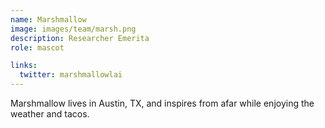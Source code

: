 ```yaml
---
name: Marshmallow
image: images/team/marsh.png
description: Researcher Emerita
role: mascot

links:
  twitter: marshmallowlai
---
```

Marshmallow lives in Austin, TX, and inspires from afar while enjoying the weather and tacos. 
